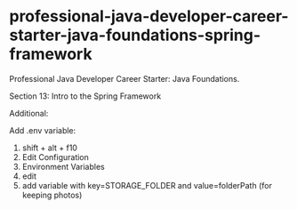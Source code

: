# professional-java-developer-career-starter-java-foundations-spring-framework
Professional Java Developer Career Starter: Java Foundations. 

Section 13: Intro to the Spring Framework


Additional:

Add .env variable: 
1) shift + alt + f10 
2) Edit Configuration 
3) Environment Variables 
4) edit
5) add variable with key=STORAGE_FOLDER and value=folderPath (for keeping photos)